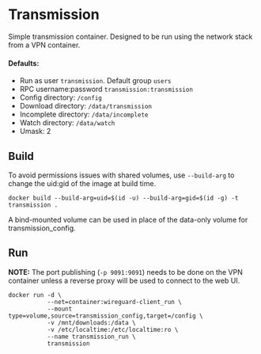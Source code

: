# Transmission

Simple transmission container. Designed to be run using the network stack from
a VPN container.

#### Defaults:

- Run as user `transmission`. Default group `users`
- RPC username:password `transmission:transmission`
- Config directory: `/config`
- Download directory: `/data/transmission`
- Incomplete directory: `/data/incomplete`
- Watch directory: `/data/watch`
- Umask: 2

## Build

To avoid permissions issues with shared volumes, use `--build-arg` to change the
uid:gid of the image at build time.

    docker build --build-arg=uid=$(id -u) --build-arg=gid=$(id -g) -t transmission .

A bind-mounted volume can be used in place of the data-only volume for
transmission_config.

## Run

<b>NOTE:</b> The port publishing (`-p 9091:9091`) needs to be done on the
VPN container unless a reverse proxy will be used to connect to the web UI.

    docker run -d \
               --net=container:wireguard-client_run \
               --mount type=volume,source=transmission_config,target=/config \
               -v /mnt/downloads:/data \
               -v /etc/localtime:/etc/localtime:ro \
               --name transmission_run \
               transmission
